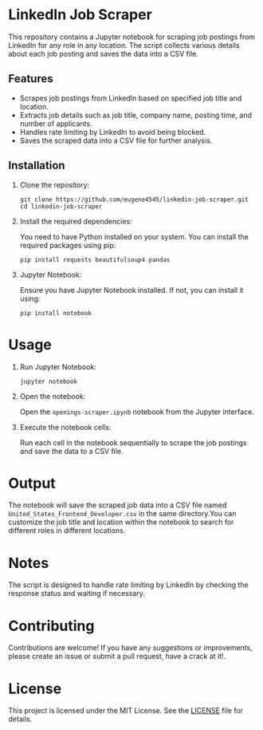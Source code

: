 # LinkedIn Job Scraper
This repository contains a Jupyter notebook for scraping job postings from LinkedIn for any role in any location. The script collects various details about each job posting and saves the data into a CSV file.

## Features
- Scrapes job postings from LinkedIn based on specified job title and location.
- Extracts job details such as job title, company name, posting time, and number of applicants.
- Handles rate limiting by LinkedIn to avoid being blocked.
- Saves the scraped data into a CSV file for further analysis.

## Installation
1. Clone the repository:

      ```
      git clone https://github.com/eugene4545/linkedin-job-scraper.git
      cd linkedin-job-scraper
      
      ```
      
2. Install the required dependencies:

    You need to have Python installed on your system. You can install the required packages using pip:

   ```
   pip install requests beautifulsoup4 pandas
   ```
3. Jupyter Notebook:

   Ensure you have Jupyter Notebook installed. If not, you can install it using:
   
   ```
   pip install notebook
   ```
   

# Usage
1. Run Jupyter Notebook:
      ```
      jupyter notebook
      ```

2. Open the notebook:

   Open the `openings-scraper.ipynb` notebook from the Jupyter interface.



3. Execute the notebook cells:

   Run each cell in the notebook sequentially to scrape the job postings and save the data to a CSV file.


# Output
The notebook will save the scraped job data into a CSV file named `United_States_Frontend_Developer.csv` in the same directory.You can customize the job title and location within the notebook to search for different roles in different locations.

# Notes
The script is designed to handle rate limiting by LinkedIn by checking the response status and waiting if necessary.



# Contributing
Contributions are welcome! If you have any suggestions or improvements, please create an issue or submit a pull request, have a crack at it!.

# License
This project is licensed under the MIT License. See the [LICENSE](LICENSE) file for details.


